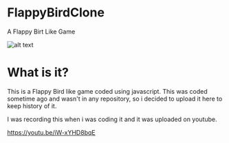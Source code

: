 # FlappyBirdClone
A Flappy Birt Like Game

![alt text](screenshots/screen.png)

# What is it?
This is a Flappy Bird like game coded using javascript. This was coded sometime ago and wasn't in any repository, so i decided to upload it here to keep history of it.

I was recording this when i was coding it and it was uploaded on youtube.

https://youtu.be/iW-xYHD8bqE